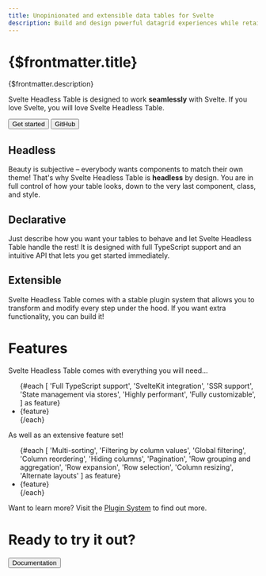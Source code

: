 ```yaml
---
title: Unopinionated and extensible data tables for Svelte
description: Build and design powerful datagrid experiences while retaining 100% control over styles and markup.
---
```


<div class="max-w-5xl p-4 mx-auto">

# {$frontmatter.title}

{$frontmatter.description}

Svelte Headless Table is designed to work **seamlessly** with Svelte. If you love Svelte, you will love Svelte Headless Table.

<div class="flex justify-center gap-4">
  <Button size="lg" href="/docs">Get started</Button>
  <Button size="lg" variant="unfilled" href="https://github.com/bryanmylee/svelte-headless-table">
    GitHub
  </Button>
</div>

## Headless

Beauty is subjective – everybody wants components to match their own theme! That's why Svelte Headless Table is **headless** by design. You are in full control of how your table looks, down to the very last component, class, and style.

## Declarative

Just describe how you want your tables to behave and let Svelte Headless Table handle the rest! It is designed with full TypeScript support and an intuitive API that lets you get started immediately.

## Extensible

Svelte Headless Table comes with a stable plugin system that allows you to transform and modify every step under the hood. If you want extra functionality, you can build it!

</div>

<div class="max-w-5xl p-4 mx-auto mt-10">

# Features

Svelte Headless Table comes with everything you will need...

<script>
  import CheckIcon from '~icons/ic/round-check-circle-outline'
</script>

<ul class="grid text-sm md:text-base grid-cols-2 gap-2 p-0 lg:grid-cols-3">
  {#each [
    'Full TypeScript support', 'SvelteKit integration', 'SSR support',
    'State management via stores', 'Highly performant', 'Fully customizable',
  ] as feature}
    <li class="flex gap-2 items-center m-0 list-none">
      <CheckIcon class="text-green-400 wh-7 min-wh-7"/> {feature}
    </li>
  {/each}
</ul>

As well as an extensive feature set!

<ul class="grid text-sm md:text-base grid-cols-2 gap-2 p-0 lg:grid-cols-3">
  {#each [
    'Multi-sorting', 'Filtering by column values', 'Global filtering',
    'Column reordering', 'Hiding columns', 'Pagination',
    'Row grouping and aggregation', 'Row expansion',
    'Row selection', 'Column resizing', 'Alternate layouts'
  ] as feature}
    <li class="flex gap-2 items-center m-0 list-none">
      <CheckIcon class="text-green-400 wh-7 min-wh-7"/> {feature}
    </li>
  {/each}
</ul>

Want to learn more? Visit the [Plugin System](./docs/plugins/overview.md) to find out more.

<h1 class="text-center mt-36 mb-12">Ready to try it out?</h1>
<div class="flex justify-center" >
  <Button size="lg" href="/docs">Documentation</Button>
</div>

</div>

<div class="mt-40" />
